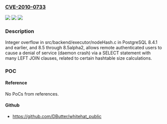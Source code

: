 ### [CVE-2010-0733](https://cve.mitre.org/cgi-bin/cvename.cgi?name=CVE-2010-0733)
![](https://img.shields.io/static/v1?label=Product&message=n%2Fa&color=blue)
![](https://img.shields.io/static/v1?label=Version&message=%3D%20n%2Fa%20&color=brighgreen)
![](https://img.shields.io/static/v1?label=Vulnerability&message=n%2Fa&color=brighgreen)

### Description

Integer overflow in src/backend/executor/nodeHash.c in PostgreSQL 8.4.1 and earlier, and 8.5 through 8.5alpha2, allows remote authenticated users to cause a denial of service (daemon crash) via a SELECT statement with many LEFT JOIN clauses, related to certain hashtable size calculations.

### POC

#### Reference
No PoCs from references.

#### Github
- https://github.com/DButter/whitehat_public

